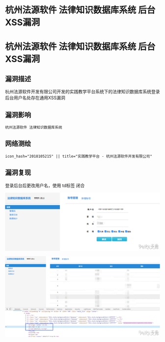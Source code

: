 # 杭州法源软件 法律知识数据库系统 后台XSS漏洞

# 杭州法源软件 法律知识数据库系统 后台XSS漏洞

## 漏洞描述

杭州法源软件开发有限公司开发的实践教学平台系统下的法律知识数据库系统登录后台用户名处存在通用XSS漏洞

## 漏洞影响

```
杭州法源软件 法律知识数据库系统
```

## 网络测绘

```
icon_hash="2018105215" || title="实践教学平台 - 杭州法源软件开发有限公司"
```

## 漏洞复现



登录后台后更改用户名，使用 td标签 闭合



![](/images/202202101857066.png)



![](/images/202202101857457.png)

